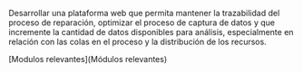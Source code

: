 
Desarrollar una plataforma web que permita mantener la trazabilidad del proceso de reparación, optimizar el proceso de captura de datos y que incremente la cantidad de datos disponibles para análisis, especialmente en relación con las colas en el proceso y la distribución de los recursos.

[Modulos relevantes](Módulos relevantes)


